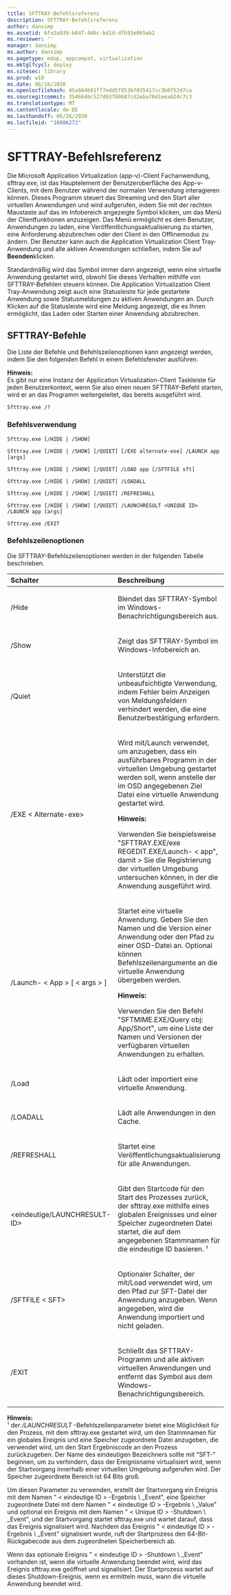 ```yaml
---
title: SFTTRAY-Befehlsreferenz
description: SFTTRAY-Befehlsreferenz
author: dansimp
ms.assetid: 6fa3a939-b047-4d6c-bd1d-dfb93e065eb2
ms.reviewer: ''
manager: dansimp
ms.author: dansimp
ms.pagetype: mdop, appcompat, virtualization
ms.mktglfcycl: deploy
ms.sitesec: library
ms.prod: w10
ms.date: 06/16/2016
ms.openlocfilehash: 45a664b91ff7edd5f8536f035417cc3b0f52d7ca
ms.sourcegitcommit: 354664bc527d93f80687cd2eba70d1eea024c7c3
ms.translationtype: MT
ms.contentlocale: de-DE
ms.lasthandoff: 06/26/2020
ms.locfileid: "10806272"
---
```

# SFTTRAY-Befehlsreferenz


Die Microsoft Application Virtualization (app-v)-Client Fachanwendung, sfttray.exe, ist das Hauptelement der Benutzeroberfläche des App-v-Clients, mit dem Benutzer während der normalen Verwendung interagieren können. Dieses Programm steuert das Streaming und den Start aller virtuellen Anwendungen und wird aufgerufen, indem Sie mit der rechten Maustaste auf das im Infobereich angezeigte Symbol klicken, um das Menü der Clientfunktionen anzuzeigen. Das Menü ermöglicht es dem Benutzer, Anwendungen zu laden, eine Veröffentlichungsaktualisierung zu starten, eine Anforderung abzubrechen oder den Client in den Offlinemodus zu ändern. Der Benutzer kann auch die Application Virtualization Client Tray-Anwendung und alle aktiven Anwendungen schließen, indem Sie auf **Beenden**klicken.

Standardmäßig wird das Symbol immer dann angezeigt, wenn eine virtuelle Anwendung gestartet wird, obwohl Sie dieses Verhalten mithilfe von SFTTRAY-Befehlen steuern können. Die Application Virtualization Client Tray-Anwendung zeigt auch eine Statusleiste für jede gestartete Anwendung sowie Statusmeldungen zu aktiven Anwendungen an. Durch Klicken auf die Statusleiste wird eine Meldung angezeigt, die es Ihnen ermöglicht, das Laden oder Starten einer Anwendung abzubrechen.

## SFTTRAY-Befehle


Die Liste der Befehle und Befehlszeilenoptionen kann angezeigt werden, indem Sie den folgenden Befehl in einem Befehlsfenster ausführen.

**Hinweis:**  
Es gibt nur eine Instanz der Application Virtualization-Client Taskleiste für jeden Benutzerkontext, wenn Sie also einen neuen SFTTRAY-Befehl starten, wird er an das Programm weitergeleitet, das bereits ausgeführt wird.



`Sfttray.exe /?`

### Befehlsverwendung

`Sfttray.exe [/HIDE | /SHOW]`

`Sfttray.exe [/HIDE | /SHOW] [/QUIET] [/EXE alternate-exe] /LAUNCH app [args]`

`Sfttray.exe [/HIDE | /SHOW] [/QUIET] /LOAD app [/SFTFILE sft]`

`Sfttray.exe [/HIDE | /SHOW] [/QUIET] /LOADALL`

`Sfttray.exe [/HIDE | /SHOW] [/QUIET] /REFRESHALL`

`Sfttray.exe [/HIDE | /SHOW] [/QUIET] /LAUNCHRESULT <UNIQUE ID>  /LAUNCH app [args]`

`Sfttray.exe /EXIT`

### Befehlszeilenoptionen

Die SFTTRAY-Befehlszeilenoptionen werden in der folgenden Tabelle beschrieben.

<table>
<colgroup>
<col width="50%" />
<col width="50%" />
</colgroup>
<thead>
<tr class="header">
<th align="left">Schalter</th>
<th align="left">Beschreibung</th>
</tr>
</thead>
<tbody>
<tr class="odd">
<td align="left"><p>/Hide</p></td>
<td align="left"><p>Blendet das SFTTRAY-Symbol im Windows-Benachrichtigungsbereich aus.</p></td>
</tr>
<tr class="even">
<td align="left"><p>/Show</p></td>
<td align="left"><p>Zeigt das SFTTRAY-Symbol im Windows-Infobereich an.</p></td>
</tr>
<tr class="odd">
<td align="left"><p>/Quiet</p></td>
<td align="left"><p>Unterstützt die unbeaufsichtigte Verwendung, indem Fehler beim Anzeigen von Meldungsfeldern verhindert werden, die eine Benutzerbestätigung erfordern.</p></td>
</tr>
<tr class="even">
<td align="left"><p>/EXE &lt; Alternate-exe&gt;</p></td>
<td align="left"><p>Wird mit/Launch verwendet, um anzugeben, dass ein ausführbares Programm in der virtuellen Umgebung gestartet werden soll, wenn anstelle der im OSD angegebenen Ziel Datei eine virtuelle Anwendung gestartet wird.</p>
<div class="alert">
<strong>Hinweis:</strong><br/><p>Verwenden Sie beispielsweise "SFTTRAY.EXE/exe REGEDIT.EXE/Launch- &lt; app", damit &gt; Sie die Registrierung der virtuellen Umgebung untersuchen können, in der die Anwendung ausgeführt wird.</p>
</div>
<div>

</div></td>
</tr>
<tr class="odd">
<td align="left"><p>/Launch- &lt; App &gt; [ &lt; args &gt; ]</p></td>
<td align="left"><p>Startet eine virtuelle Anwendung. Geben Sie den Namen und die Version einer Anwendung oder den Pfad zu einer OSD-Datei an. Optional können Befehlszeilenargumente an die virtuelle Anwendung übergeben werden.</p>
<div class="alert">
<strong>Hinweis:</strong><br/><p>Verwenden Sie den Befehl "SFTMIME.EXE/Query obj: App/Short", um eine Liste der Namen und Versionen der verfügbaren virtuellen Anwendungen zu erhalten.</p>
</div>
<div>

</div></td>
</tr>
<tr class="even">
<td align="left"><p>/Load</p></td>
<td align="left"><p>Lädt oder importiert eine virtuelle Anwendung.</p></td>
</tr>
<tr class="odd">
<td align="left"><p>/LOADALL</p></td>
<td align="left"><p>Lädt alle Anwendungen in den Cache.</p></td>
</tr>
<tr class="even">
<td align="left"><p>/REFRESHALL</p></td>
<td align="left"><p>Startet eine Veröffentlichungsaktualisierung für alle Anwendungen.</p></td>
</tr>
<tr class="odd">
<td align="left"><p>&lt;eindeutige/LAUNCHRESULT-ID&gt;</p></td>
<td align="left"><p>Gibt den Startcode für den Start des Prozesses zurück, der sfttray.exe mithilfe eines globalen Ereignisses und einer Speicher zugeordneten Datei startet, die auf dem angegebenen Stammnamen für die eindeutige ID basieren. ¹</p></td>
</tr>
<tr class="even">
<td align="left"><p>/SFTFILE &lt; SFT&gt;</p></td>
<td align="left"><p>Optionaler Schalter, der mit/Load verwendet wird, um den Pfad zur SFT-Datei der Anwendung anzugeben. Wenn angegeben, wird die Anwendung importiert und nicht geladen.</p></td>
</tr>
<tr class="odd">
<td align="left"><p>/EXIT</p></td>
<td align="left"><p>Schließt das SFTTRAY-Programm und alle aktiven virtuellen Anwendungen und entfernt das Symbol aus dem Windows-Benachrichtigungsbereich.</p></td>
</tr>
</tbody>
</table>



**Hinweis:**  
¹ der */LAUNCHRESULT* -Befehlszeilenparameter bietet eine Möglichkeit für den Prozess, mit dem sfttray.exe gestartet wird, um den Stammnamen für ein globales Ereignis und eine Speicher zugeordnete Datei anzugeben, die verwendet wird, um den Start Ergebniscode an den Prozess zurückzugeben. Der Name des eindeutigen Bezeichners sollte mit "SFT-" beginnen, um zu verhindern, dass der Ereignisname virtualisiert wird, wenn der Startvorgang innerhalb einer virtuellen Umgebung aufgerufen wird. Der Speicher zugeordnete Bereich ist 64 Bits groß.

Um diesen Parameter zu verwenden, erstellt der Startvorgang ein Ereignis mit dem Namen " &lt; eindeutige ID &gt; -Ergebnis \ _Event", eine Speicher zugeordnete Datei mit dem Namen " &lt; eindeutige ID &gt; -Ergebnis \ _Value" und optional ein Ereignis mit dem Namen " &lt; Unique ID &gt; -Shutdown \ _Event", und der Startvorgang startet sfttray.exe und wartet darauf, dass das Ereignis signalisiert wird. Nachdem das Ereignis " &lt; eindeutige ID &gt; -Ergebnis \ _Event" signalisiert wurde, ruft der Startprozess den 64-Bit-Rückgabecode aus dem zugeordneten Speicherbereich ab.

Wenn das optionale Ereignis " &lt; eindeutige ID &gt; -Shutdown \ _Event" vorhanden ist, wenn die virtuelle Anwendung beendet wird, wird das Ereignis sfttray.exe geöffnet und signalisiert. Der Startprozess wartet auf dieses Shutdown-Ereignis, wenn es ermitteln muss, wann die virtuelle Anwendung beendet wird.











